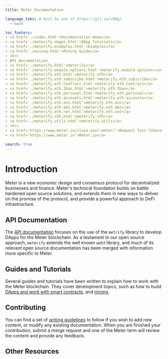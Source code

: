 ```yaml
---
title: Meter Documentation

language_tabs: # must be one of https://git.io/vQNgJ
  - bash

toc_footers:
- <a href='./index.html'>Documentation Home</a>
- <a href='./meterify.dapps.html'>DApp Tutorials</a>
- <a href='./meterify.examples.html'>Examples</a>
- <a href='./mining.html'>Mining Guide</a>
- <hr>
- API Documentation
- <a href='./meterify.html'>meterify</a>
- <a href='./meterify.module.options.html'>meterify.module.options</a>
- <a href='./meterify.eth.html'>meterify.eth</a>
- <a href='./meterify.eth.subscribe.html'>meterify.eth.subscribe</a>
- <a href='./meterify.eth.Contract.html'>meterify.eth.Contract</a>
- <a href='./meterify.eth.Iban.html'>meterify.eth.Iban</a>
- <a href='./meterify.eth.personal.html'>meterify.eth.personal</a>
- <a href='./meterify.eth.accounts.html'>meterify.eth.accounts</a>
- <a href='./meterify.eth.ens.html'>meterify.eth.ens</a>
- <a href='./meterify.eth.abi.html'>meterify.eth.abi</a>
- <a href='./meterify.eth.net.html'>meterify.eth.net</a>
- <a href='./meterify.shh.html'>meterify.shh</a>
- <a href='./meterify.utils.html'>meterify.utils</a>
- <hr>  
- <a href='https://www.meter.io/claim-your-meter/'>Request Test Tokens</a>
- <a href='https://www.meter.io'>Meter.io</a>

search: true
---
```


# Introduction

Meter is a new economic design and consensus protocol for decentralized businesses and finance. Meter's technical foundation builds on battle hardened open source solutions, and extends them in new ways to deliver on the promise of the protocol, and provide a powerful approach to DeFi infrastructure.

## API Documentation

The [API documentation](meterify.html) focuses on the use of the `metrify` library to develop DApps for the Meter blockchain. As a testament to our open source approach, `meterify` extends the well known `web3` library, and much of its relevant open source documentation has been merged with information more specific to Meter.

## Guides and Tutorials

Several guides and tutorials have been written to explain how to work with the Meter blockchain. They cover development topics, such as how to build [DApps and work with smart contracts](meterify.dapps.html), and [mining](mining.html).

## Contributing

You can find a set of [writing guidelines](contributing/index.html) to follow if you wish to add new content, or modify any existing documentation. When you are finished your contribution, submit a merge request and one of the Meter term will review the content and provide any feedback.

## Other Resources
